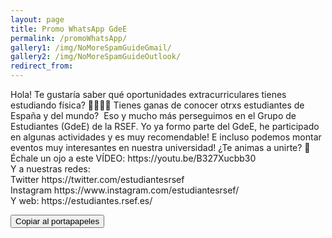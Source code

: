```yaml
---
layout: page
title: Promo WhatsApp GdeE
permalink: /promoWhatsApp/
gallery1: /img/NoMoreSpamGuideGmail/
gallery2: /img/NoMoreSpamGuideOutlook/
redirect_from:
---
```

<!-- The text field -->
<!--
<textarea readonly id="myInput">Hola! Te gustaría saber qué oportunidades extracurriculares tienes estudiando física? 👩‍💼👨‍💼 Tienes ganas de conocer otrxs estudiantes de España y del mundo?  Eso y mucho más perseguimos en el Grupo de Estudiantes (GdeE) de la RSEF. Yo ya formo parte del GdeE, he participado en algunas actividades y es muy recomendable! E incluso podemos montar eventos muy interesantes en nuestra universidad! ¿Te animas a unirte? 🚀 Échale un ojo a este VÍDEO: https://youtu.be/B327Xucbb30](https://youtu.be/B327Xucbb30). Y a nuestras redes:<br>Twitter [https://twitter.com/estudiantesrsef?lang=ca](https://twitter.com/estudiantesrsef?lang=ca)<br>Instagram [https://www.instagram.com/estudiantesrsef/](https://www.instagram.com/estudiantesrsef/)<br>Y web: [https://estudiantes.rsef.es/](https://estudiantes.rsef.es/)</textarea>

<!-- The button used to copy the text
<button onclick="myFunction()" class="btn-large waves-effect waves-light">Copiar al portapapeles</button>
-->
<script>
function myFunction() {
  /* Get the text field */
  var copyText = document.getElementById("myInput");

  /* Select the text field */
  copyText.select();
  copyText.setSelectionRange(0, 99999); /* For mobile devices */

   /* Copy the text inside the text field */
  navigator.clipboard.writeText(copyText.content);

  /* Alert the copied text */
  alert("Copied the text: " + copyText);
}
</script>



<script>
function copyElementText(id) {
    var text = document.getElementById(id).innerText;
    var elem = document.createElement("textarea");
    document.body.appendChild(elem);
    elem.value = text;
    elem.select();
    document.execCommand("copy");
    document.body.removeChild(elem);
}
</script>

<p class="right-side-header" title="Copy Text" id="promo" onclick="copyElementText(this.id)">
Hola! Te gustaría saber qué oportunidades extracurriculares tienes estudiando física? 👩‍💼👨‍💼 Tienes ganas de conocer otrxs estudiantes de España y del mundo?  Eso y mucho más perseguimos en el Grupo de Estudiantes (GdeE) de la RSEF. Yo ya formo parte del GdeE, he participado en algunas actividades y es muy recomendable! E incluso podemos montar eventos muy interesantes en nuestra universidad! ¿Te animas a unirte? 🚀 <br>Échale un ojo a este VÍDEO: https://youtu.be/B327Xucbb30 <br>Y a nuestras redes:<br>Twitter https://twitter.com/estudiantesrsef <br>Instagram https://www.instagram.com/estudiantesrsef/ <br>Y web: https://estudiantes.rsef.es/
</p>

<button onclick="copyElementText('promo')" class="btn-large waves-effect waves-light">Copiar al portapapeles</button>
